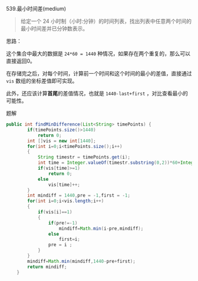 539.最小时间差(medium)

> 给定一个 24 小时制（小时:分钟）的时间列表，找出列表中任意两个时间的最小时间差并已分钟数表示。



思路：

这个集合中最大的数据是 `24*60 = 1440` 种情况，如果存在两个重复的，那么可以直接返回0。

在存储完之后，对每个时间，计算前一个时间和这个时间的最小的差值，直接通过 `vis` 数组的坐标差值即可实现。

此外，还应该计算**首尾**的差值情况，也就是 `1440-last+first` ，对比查看最小的可能性。



题解

```java
public int findMinDifference(List<String> timePoints) {
        if(timePoints.size()>1440)
            return 0;
        int []vis = new int[1440];
        for(int i=0;i<timePoints.size();i++)
        {
            String timestr = timePoints.get(i);
            int time = Integer.valueOf(timestr.substring(0,2))*60+Integer.valueOf(timestr.substring(3));
            if(vis[time]>=1)
                return 0;
            else
                vis[time]++;
        }
        int mindiff = 1440,pre = -1,first = -1;
        for(int i=0;i<vis.length;i++)
        {
            if(vis[i]==1)
            {
                if(pre!=-1)
                    mindiff=Math.min(i-pre,mindiff);
                else
                    first=i;
                pre = i ;
            }
        }
        mindiff=Math.min(mindiff,1440-pre+first);
        return mindiff;
    }
```

